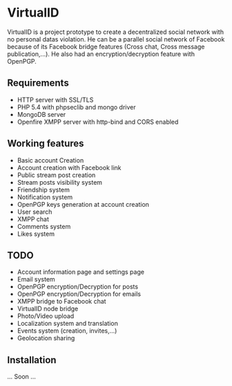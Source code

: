 # VirtualID

VirtualID is a project prototype to create a decentralized social network with no personal datas violation. He can be a parallel social network of Facebook because of its Facebook bridge features (Cross chat, Cross message publication,...). He also had an encryption/decryption feature with OpenPGP.

## Requirements
- HTTP server with SSL/TLS
- PHP 5.4 with phpseclib and mongo driver
- MongoDB server
- Openfire XMPP server with http-bind and CORS enabled

## Working features
- Basic account Creation
- Account creation with Facebook link
- Public stream post creation
- Stream posts visibility system
- Friendship system
- Notification system
- OpenPGP keys generation at account creation
- User search
- XMPP chat
- Comments system
- Likes system

## TODO
- Account information page and settings page
- Email system
- OpenPGP encryption/Decryption for posts
- OpenPGP encryption/Decryption for emails
- XMPP bridge to Facebook chat
- VirtualID node bridge
- Photo/Video upload
- Localization system and translation
- Events system (creation, invites,...)
- Geolocation sharing

## Installation
... Soon ...
